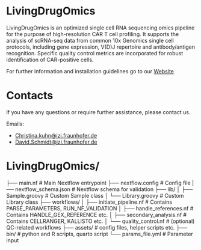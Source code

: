 # LivingDrugOmics

LivingDrugOmics is an optimized single cell RNA sequencing omics pipeline for the purpose of high-resolution CAR T cell profiling. It supports the analysis of scRNA-seq data from common 10x Genomics single cell protocols, including gene expression, V(D)J repertoire and antibody/antigen recognition. Specific quality control metrics are incorporated for robust identification of CAR-positive cells. 

For further information and installation guidelines go to our [Website](TODO)

# Contacts

If you have any questions or require further assistance, please contact us. 

Emails: 
- Christina.kuhn@izi.fraunhofer.de
- David.Schmidt@izi.fraunhofer.de


# LivingDrugOmics/
├── main.nf                      # Main Nextflow entrypoint
├── nextflow.config              # Config file
|── nextflow_schema.json         # Nextflow schema for validation
├── lib/
│   ├── Sample.groovy            # Custom Sample class
│   └── Library.groovy           # Custom Library class
├── workflows/
│   ├── initiate_pipeline.nf     # Contains PARSE_PARAMETERS, RUN_NF_VALIDATION
│   ├── handle_references.nf     # Contains HANDLE_GEX_REFERENCE etc.
│   ├── secondary_analysis.nf    # Contains CELLRANGER, KALLISTO etc.
│   └── quality_control.nf       # (optional) QC-related workflows
├── assets/                      # config files, helper scripts etc.
├── bin/                         # python and R scripts, quarto script
└── params_file.yml              # Parameter input
